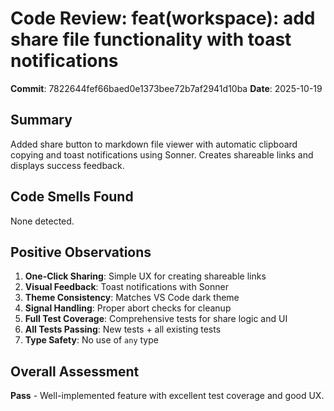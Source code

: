 # Code Review: feat(workspace): add share file functionality with toast notifications

**Commit**: 7822644fef66baed0e1373bee72b7af2941d10ba
**Date**: 2025-10-19

## Summary
Added share button to markdown file viewer with automatic clipboard copying and toast notifications using Sonner. Creates shareable links and displays success feedback.

## Code Smells Found

None detected.

## Positive Observations

1. **One-Click Sharing**: Simple UX for creating shareable links
2. **Visual Feedback**: Toast notifications with Sonner
3. **Theme Consistency**: Matches VS Code dark theme
4. **Signal Handling**: Proper abort checks for cleanup
5. **Full Test Coverage**: Comprehensive tests for share logic and UI
6. **All Tests Passing**: New tests + all existing tests
7. **Type Safety**: No use of `any` type

## Overall Assessment
**Pass** - Well-implemented feature with excellent test coverage and good UX.
